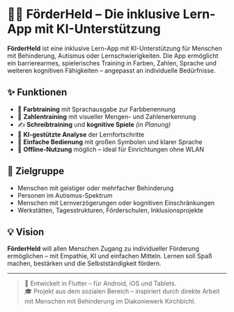 # 🦸‍♂️ FörderHeld – Die inklusive Lern-App mit KI-Unterstützung

**FörderHeld** ist eine inklusive Lern-App mit KI-Unterstützung für Menschen mit Behinderung, Autismus oder Lernschwierigkeiten. Die App ermöglicht ein barrierearmes, spielerisches Training in Farben, Zahlen, Sprache und weiteren kognitiven Fähigkeiten – angepasst an individuelle Bedürfnisse.

## ✨ Funktionen

- 🎨 **Farbtraining** mit Sprachausgabe zur Farbbenennung
- 🔢 **Zahlentraining** mit visueller Mengen- und Zahlenerkennung
- ✍️ **Schreibtraining** und **kognitive Spiele** *(in Planung)*
- 🤖 **KI-gestützte Analyse** der Lernfortschritte
- 🧩 **Einfache Bedienung** mit großen Symbolen und klarer Sprache
- 📴 **Offline-Nutzung** möglich – ideal für Einrichtungen ohne WLAN

## 🎯 Zielgruppe

- Menschen mit geistiger oder mehrfacher Behinderung  
- Personen im Autismus-Spektrum  
- Menschen mit Lernverzögerungen oder kognitiven Einschränkungen  
- Werkstätten, Tagesstrukturen, Förderschulen, Inklusionsprojekte

## 💡 Vision

**FörderHeld** will allen Menschen Zugang zu individueller Förderung ermöglichen – mit Empathie, KI und einfachen Mitteln. Lernen soll Spaß machen, bestärken und die Selbstständigkeit fördern.

---

> 📱 Entwickelt in Flutter – für Android, iOS und Tablets.  
> 🎓 Projekt aus dem sozialen Bereich – inspiriert durch direkte Arbeit mit Menschen mit Behinderung im Diakoniewerk Kirchbichl.
